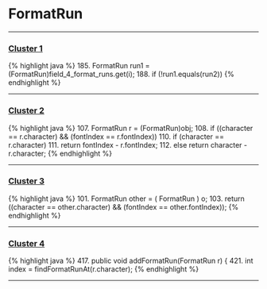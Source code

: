 # FormatRun

***

### [Cluster 1](./1)
{% highlight java %}
185. FormatRun run1 = (FormatRun)field_4_format_runs.get(i);
188. if (!run1.equals(run2))
{% endhighlight %}

***

### [Cluster 2](./2)
{% highlight java %}
107. FormatRun r = (FormatRun)obj;
108. if ((character == r.character) && (fontIndex == r.fontIndex))
110. if (character == r.character)
111.   return fontIndex - r.fontIndex;
112. else return character - r.character;
{% endhighlight %}

***

### [Cluster 3](./3)
{% highlight java %}
101. FormatRun other = ( FormatRun ) o;
103. return ((character == other.character) && (fontIndex == other.fontIndex));
{% endhighlight %}

***

### [Cluster 4](./4)
{% highlight java %}
417. public void addFormatRun(FormatRun r) {
421.   int index = findFormatRunAt(r.character);
{% endhighlight %}

***

